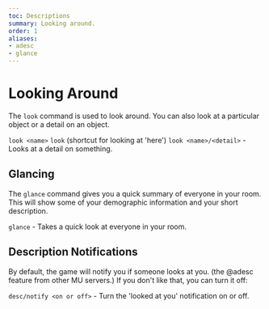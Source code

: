 ```yaml
---
toc: Descriptions
summary: Looking around.
order: 1
aliases:
- adesc
- glance
---
```

# Looking Around

The `look` command is used to look around.  You can also look at a particular object or a detail on an object.

`look <name>`
`look`  (shortcut for looking at 'here')
`look <name>/<detail>` - Looks at a detail on something.

## Glancing

The `glance` command gives you a quick summary of everyone in your room.  This will show some of your demographic information and your short description.

`glance` - Takes a quick look at everyone in your room.

## Description Notifications

By default, the game will notify you if someone looks at you. (the @adesc feature from other MU servers.) If you don't like that, you can turn it off:

`desc/notify <on or off>` - Turn the 'looked at you' notification on or off.
